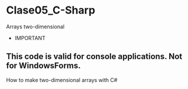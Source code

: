 # Clase05_C-Sharp
Arrays two-dimensional

- IMPORTANT

This code is valid for console applications. Not for WindowsForms.
---
How to make two-dimensional arrays with C#
